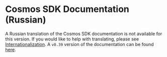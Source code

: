 # Cosmos SDK Documentation (Russian)

A Russian translation of the Cosmos SDK documentation is not available for this version. If you would like to help with translating, please see [Internationalization](https://github.com/puneetsingh166/tm-load-test/blob/master/docs/DOCS_README.md#internationalization). A `v0.39` version of the documentation can be found [here](https://github.com/puneetsingh166/tm-load-test/tree/v0.39.3/docs/ru).